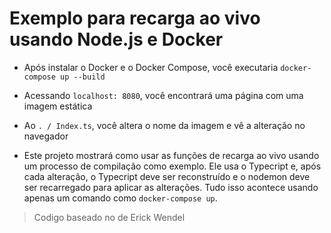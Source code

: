 # Exemplo para recarga ao vivo usando Node.js e Docker

- Após instalar o Docker e o Docker Compose, você executaria `docker-compose up --build`
- Acessando `localhost: 8080`, você encontrará uma página com uma imagem estática

- Ao `. / Index.ts`, você altera o nome da imagem e vê a alteração no navegador

- Este projeto mostrará como usar as funções de recarga ao vivo usando um processo de compilação como exemplo. Ele usa o Typecript e, após cada alteração, o Typecript deve ser reconstruído e o nodemon deve ser recarregado para aplicar as alterações. Tudo isso acontece usando apenas um comando como `docker-compose up`.

> Codigo baseado no de Erick Wendel 